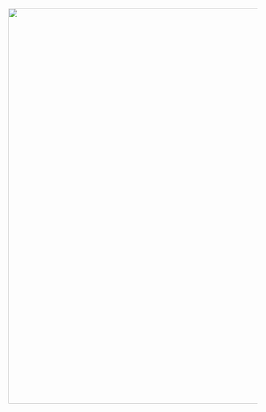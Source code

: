<h1 align="Center"><img src="https://media2.giphy.com/media/v1.Y2lkPTc5MGI3NjExMjJxYnZoeGpoazAycjg3YzZrNHl3czFwbnE3dDZsOWpsd2l0ZWRxNCZlcD12MV9pbnRlcm5hbF9naWZfYnlfaWQmY3Q9Zw/3og0IFrHkIglEOg8Ba/giphy.gif" width="800px"></h1>

